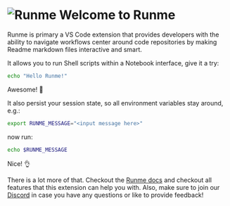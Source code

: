 # ![Runme](https://runme.dev/runme_logo.svg "Runme") Welcome to Runme

Runme is primary a VS Code extension that provides developers with the ability to navigate workflows center around code repositories by making Readme markdown files interactive and smart.

It allows you to run Shell scripts within a Notebook interface, give it a try:

```sh {"id":"01HF7B0KJDG9R0YG2H980BAF6P","interactive":"false"}
echo "Hello Runme!"
```

Awesome! 🎉

It also persist your session state, so all environment variables stay around, e.g.:

```sh {"id":"01HF7B0KJDG9R0YG2H9A8M9B3D"}
export RUNME_MESSAGE="<input message here>"
```

now run:

```sh {"id":"01HF7B0KJDG9R0YG2H9B675FB7","interactive":"false"}
echo $RUNME_MESSAGE
```

Nice! 👌

There is a lot more of that. Checkout the [Runme docs](https://runme.dev) and checkout all features that this extension can help you with. Also, make sure to join our [Discord](https://discord.gg/BQm8zRCBUY) in case you have any questions or like to provide feedback!
